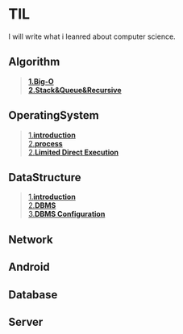 # TIL
I will write what i leanred about computer science.

## Algorithm

> [**1.Big-O**](/Algorithm/Big-O.md)   
> [**2.Stack&Queue&Recursive**](/Algorithm/Stack&Recursive&Queue.md)  
## OperatingSystem

> [1.**introduction**](/OS/introduction.md)  
> [2.**process**](/OS/process.md)  
> [2.**Limited Direct Execution**](/OS/LimitedDirectExecution.md)  
## DataStructure

> [1.**introduction**](/DB/introduction.md)  
> [2.**DBMS**](/DB/DBMS.md)  
> [3.**DBMS Configuration**](/DB/DBMSConfiguration.md)  
## Network

## Android

## Database

## Server

